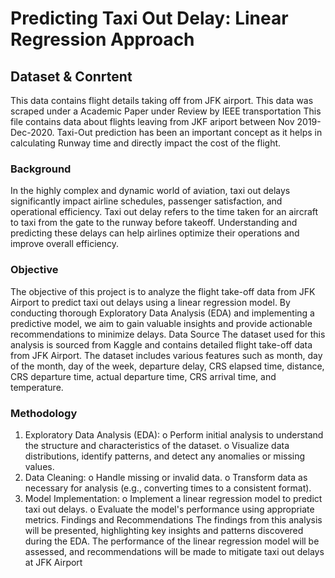 # Predicting Taxi Out Delay:  Linear Regression Approach


## Dataset & Conrtent
This data contains flight details taking off from JFK airport. 
This data was scraped under a Academic Paper under Review by IEEE transportation
This file contains data about flights leaving from JKF ariport between Nov 2019-Dec-2020. Taxi-Out prediction has been an important concept as it helps in calculating Runway time and directly impact the cost of the flight.


### Background
In the highly complex and dynamic world of aviation, taxi out delays significantly impact airline schedules, passenger satisfaction, and operational efficiency. Taxi out delay refers to the time taken for an aircraft to taxi from the gate to the runway before takeoff. Understanding and predicting these delays can help airlines optimize their operations and improve overall efficiency.

### Objective
The objective of this project is to analyze the flight take-off data from JFK Airport to predict taxi out delays using a linear regression model. By conducting thorough Exploratory Data Analysis (EDA) and implementing a predictive model, we aim to gain valuable insights and provide actionable recommendations to minimize delays.
Data Source
The dataset used for this analysis is sourced from Kaggle and contains detailed flight take-off data from JFK Airport. The dataset includes various features such as month, day of the month, day of the week, departure delay, CRS elapsed time, distance, CRS departure time, actual departure time, CRS arrival time, and temperature.


### Methodology
1.	Exploratory Data Analysis (EDA):
o	Perform initial analysis to understand the structure and characteristics of the dataset.
o	Visualize data distributions, identify patterns, and detect any anomalies or missing values.
2.	Data Cleaning:
o	Handle missing or invalid data.
o	Transform data as necessary for analysis (e.g., converting times to a consistent format).
3.	Model Implementation:
o	Implement a linear regression model to predict taxi out delays.
o	Evaluate the model's performance using appropriate metrics.
Findings and Recommendations
The findings from this analysis will be presented, highlighting key insights and patterns discovered during the EDA. The performance of the linear regression model will be assessed, and recommendations will be made to mitigate taxi out delays at JFK Airport
